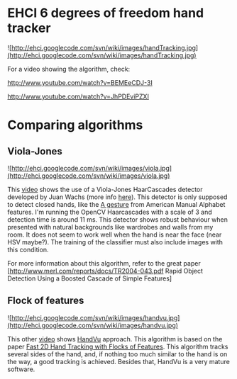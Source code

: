 # EHCI 6 degrees of freedom hand tracker #

![http://ehci.googlecode.com/svn/wiki/images/handTracking.jpg](http://ehci.googlecode.com/svn/wiki/images/handTracking.jpg)

For a video showing the algorithm, check:

http://www.youtube.com/watch?v=BEMEeCDJ-3I

http://www.youtube.com/watch?v=JhPDEviPZXI

# Comparing algorithms #

## Viola-Jones ##

![http://ehci.googlecode.com/svn/wiki/images/viola.jpg](http://ehci.googlecode.com/svn/wiki/images/viola.jpg)

This [video](http://www.youtube.com/watch?v=o1WNb0g0f9Q) shows the use of a Viola-Jones HaarCascades detector developed by Juan Wachs (more info [here](http://www.bgu.ac.il/~juan/index_files/Publications.html)).
This detector is only supposed to detect closed hands, like the [A gesture](http://en.wikipedia.org/wiki/American_Manual_Alphabet) from American Manual Alphabet  features. I'm running the OpenCV Haarcascades with a scale of 3 and detection time is around 11 ms.
This detector shows robust behaviour when presented with natural backgrounds like wardrobes and walls from my room. It does not seem to work well when the hand is near the face (near HSV maybe?). The training of the classifier must also include images with this condition.

For more information about this algorithm, refer to the great paper [http://www.merl.com/reports/docs/TR2004-043.pdf Rapid Object Detection Using a Boosted
Cascade of Simple Features]

## Flock of features ##

![http://ehci.googlecode.com/svn/wiki/images/handvu.jpg](http://ehci.googlecode.com/svn/wiki/images/handvu.jpg)

This other [video](http://www.youtube.com/watch?v=Rmh-mZFxWns) shows [HandVu](http://www.movesinstitute.org/~kolsch/HandVu/HandVu.html) approach.
This algorithm is based on the paper [Fast 2D Hand Tracking with Flocks of Features](http://www.movesinstitute.org/~kolsch/handvu/KolschTurk2004Fast2DHandTrackingWithFlocksOfFeatures.pdf).
This algorithm tracks several sides of the hand, and, if nothing too much similar to the hand is on the way, a good tracking is achieved. Besides that, HandVu is a very mature software.